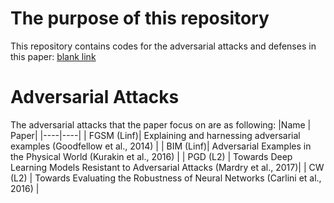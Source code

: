 # The purpose of this repository
This repository contains codes for the adversarial attacks and defenses in this paper: [blank link]()
# Adversarial Attacks
The adversarial attacks that the paper focus on are as following:
|Name | Paper|
|----|----|
| FGSM (Linf)| Explaining and harnessing adversarial examples (Goodfellow et al., 2014) |
| BIM (Linf)| Adversarial Examples in the Physical World (Kurakin et al., 2016) |
| PGD (L2) | Towards Deep Learning Models Resistant to Adversarial Attacks (Mardry et al., 2017)|
| CW (L2) | Towards Evaluating the Robustness of Neural Networks (Carlini et al., 2016) |

